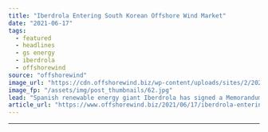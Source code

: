 ```yaml
---
title: "Iberdrola Entering South Korean Offshore Wind Market"
date: "2021-06-17"
tags: 
  - featured
  - headlines
  - gs energy
  - iberdrola
  - offshorewind
source: "offshorewind"
image_url: "https://cdn.offshorewind.biz/wp-content/uploads/sites/2/2020/06/23093735/Iberdrola-tower-in-Bilbao.jpg"
image_fp: "/assets/img/post_thumbnails/62.jpg"
lead: "Spanish renewable energy giant Iberdrola has signed a Memorandum of Understanding (MOU) with energy"
article_url: "https://www.offshorewind.biz/2021/06/17/iberdrola-entering-south-korean-offshore-wind-market/"
---
```


---
